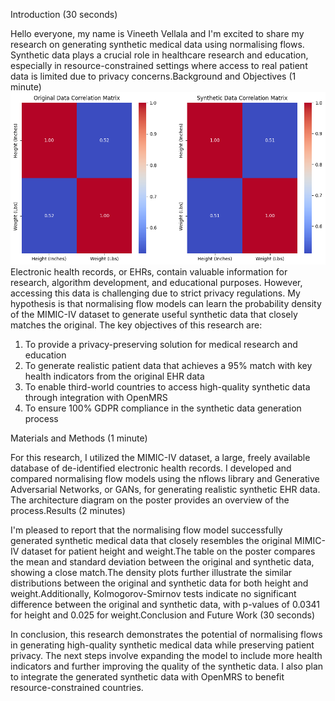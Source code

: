 Introduction (30 seconds)

Hello everyone, my name is Vineeth Vellala and I'm excited to share my research on generating synthetic medical data using normalising flows. Synthetic data plays a crucial role in healthcare research and education, especially in resource-constrained settings where access to real patient data is limited due to privacy concerns.Background and Objectives (1 minute)
![alt text](https://github.com/VellalaVineethKumar/OpenMRS-Synthetic-Data/blob/main/download%20(6).png)
Electronic health records, or EHRs, contain valuable information for research, algorithm development, and educational purposes. However, accessing this data is challenging due to strict privacy regulations. My hypothesis is that normalising flow models can learn the probability density of the MIMIC-IV dataset to generate useful synthetic data that closely matches the original. The key objectives of this research are:

1. To provide a privacy-preserving solution for medical research and education
2. To generate realistic patient data that achieves a 95% match with key health indicators from the original EHR data
3. To enable third-world countries to access high-quality synthetic data through integration with OpenMRS
4. To ensure 100% GDPR compliance in the synthetic data generation process

Materials and Methods (1 minute)

For this research, I utilized the MIMIC-IV dataset, a large, freely available database of de-identified electronic health records. I developed and compared normalising flow models using the nflows library and Generative Adversarial Networks, or GANs, for generating realistic synthetic EHR data. The architecture diagram on the poster provides an overview of the process.Results (2 minutes)

I'm pleased to report that the normalising flow model successfully generated synthetic medical data that closely resembles the original MIMIC-IV dataset for patient height and weight.The table on the poster compares the mean and standard deviation between the original and synthetic data, showing a close match.The density plots further illustrate the similar distributions between the original and synthetic data for both height and weight.Additionally, Kolmogorov-Smirnov tests indicate no significant difference between the original and synthetic data, with p-values of 0.0341 for height and 0.025 for weight.Conclusion and Future Work (30 seconds)


In conclusion, this research demonstrates the potential of normalising flows in generating high-quality synthetic medical data while preserving patient privacy. The next steps involve expanding the model to include more health indicators and further improving the quality of the synthetic data. I also plan to integrate the generated synthetic data with OpenMRS to benefit resource-constrained countries.
